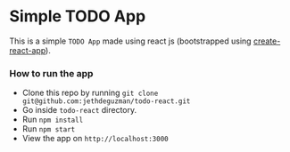 # Simple TODO App

This is a simple `TODO App` made using react js (bootstrapped using [create-react-app]('https://github.com/facebook/create-react-app')).

### How to run the app

- Clone this repo by running `git clone git@github.com:jethdeguzman/todo-react.git`
- Go inside `todo-react` directory.
- Run `npm install`
- Run `npm start`
- View the app on `http://localhost:3000`
